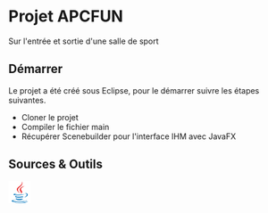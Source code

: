 # Projet APCFUN

Sur l'entrée et sortie d'une salle de sport

## Démarrer

Le projet a été créé sous Eclipse, pour le démarrer suivre les étapes suivantes.

- Cloner le projet
- Compiler le fichier main
- Récupérer Scenebuilder pour l'interface IHM avec JavaFX

## Sources & Outils

<a href="https://www.java.com" target="_blank" rel="noreferrer"> <img src="https://raw.githubusercontent.com/devicons/devicon/master/icons/java/java-original.svg" alt="java" width="40" height="40"/> </a>
